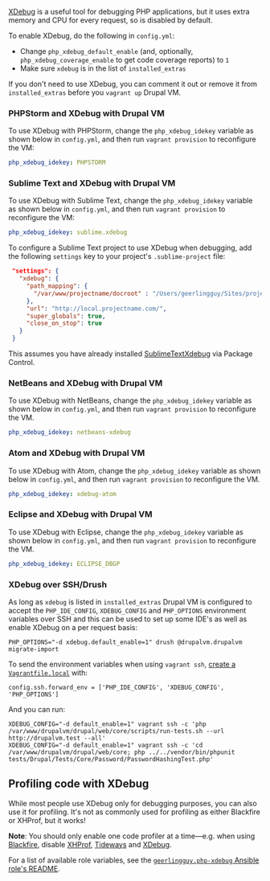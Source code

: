 [XDebug](https://xdebug.org/) is a useful tool for debugging PHP applications, but it uses extra memory and CPU for every request, so is disabled by default.

To enable XDebug, do the following in `config.yml`:

  - Change `php_xdebug_default_enable` (and, optionally, `php_xdebug_coverage_enable` to get code coverage reports) to `1`
  - Make sure `xdebug` is in the list of `installed_extras`

If you don't need to use XDebug, you can comment it out or remove it from `installed_extras` before you `vagrant up` Drupal VM.

### PHPStorm and XDebug with Drupal VM

To use XDebug with PHPStorm, change the `php_xdebug_idekey` variable as shown below in `config.yml`, and then run `vagrant provision` to reconfigure the VM:

```yaml
php_xdebug_idekey: PHPSTORM
```

### Sublime Text and XDebug with Drupal VM

To use XDebug with Sublime Text, change the `php_xdebug_idekey` variable as shown below in `config.yml`, and then run `vagrant provision` to reconfigure the VM:

```yaml
php_xdebug_idekey: sublime.xdebug
```

To configure a Sublime Text project to use XDebug when debugging, add the following `settings` key to your project's `.sublime-project` file:

```json
 "settings": {
   "xdebug": {
     "path_mapping": {
       "/var/www/projectname/docroot" : "/Users/geerlingguy/Sites/projectname/docroot",
     },
     "url": "http://local.projectname.com/",
     "super_globals": true,
     "close_on_stop": true
   }
 }
```

This assumes you have already installed [SublimeTextXdebug](https://github.com/martomo/SublimeTextXdebug) via Package Control.

### NetBeans and XDebug with Drupal VM

To use XDebug with NetBeans, change the `php_xdebug_idekey` variable as shown below in `config.yml`, and then run `vagrant provision` to reconfigure the VM.

```yaml
php_xdebug_idekey: netbeans-xdebug
```

### Atom and XDebug with Drupal VM

To use XDebug with Atom, change the `php_xdebug_idekey` variable as shown below in `config.yml`, and then run `vagrant provision` to reconfigure the VM.

```yaml
php_xdebug_idekey: xdebug-atom
```

### Eclipse and XDebug with Drupal VM

To use XDebug with Eclipse, change the `php_xdebug_idekey` variable as shown below in `config.yml`, and then run `vagrant provision` to reconfigure the VM.

```yaml
php_xdebug_idekey: ECLIPSE_DBGP
```

### XDebug over SSH/Drush

As long as `xdebug` is listed in `installed_extras` Drupal VM is configured to accept the `PHP_IDE_CONFIG`, `XDEBUG_CONFIG` and `PHP_OPTIONS` environment variables over SSH and this can be used to set up some IDE's as well as enable XDebug on a per request basis:

```
PHP_OPTIONS="-d xdebug.default_enable=1" drush @drupalvm.drupalvm migrate-import
```

To send the environment variables when using `vagrant ssh`, [create a `Vagrantfile.local`](../extending/vagrantfile.md) with:

```
config.ssh.forward_env = ['PHP_IDE_CONFIG', 'XDEBUG_CONFIG', 'PHP_OPTIONS']
```

And you can run:

```
XDEBUG_CONFIG="-d default_enable=1" vagrant ssh -c 'php /var/www/drupalvm/drupal/web/core/scripts/run-tests.sh --url http://drupalvm.test --all'
XDEBUG_CONFIG="-d default_enable=1" vagrant ssh -c 'cd /var/www/drupalvm/drupal/web/core; php ../../vendor/bin/phpunit tests/Drupal/Tests/Core/Password/PasswordHashingTest.php'
```

## Profiling code with XDebug

While most people use XDebug only for debugging purposes, you can also use it for profiling. It's not as commonly used for profiling as either Blackfire or XHProf, but it works!

**Note**: You should only enable one code profiler at a time—e.g. when using [Blackfire](blackfire.md), disable [XHProf](xhprof.md), [Tideways](tideways.md) and [XDebug](xdebug.md).

For a list of available role variables, see the [`geerlingguy.php-xdebug` Ansible role's README](https://github.com/geerlingguy/ansible-role-php-xdebug#readme).



